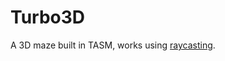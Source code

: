 # Turbo3D
A 3D maze built in TASM, works using [raycasting](https://lodev.org/cgtutor/raycasting.html).
